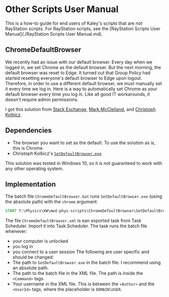 # Other Scripts User Manual
This is a how-to guide for end users of Kaley's scripts that are _not_ RayStation scripts. For RayStation scripts, see the [RayStation Scripts User Manual](./RayStation Scripts User Manual.md).
## ChromeDefaultBrowser
We recently had an issue with our default browser. Every day when we logged in, we set Chrome as the default browser. But the next morning, the default browser was reset to Edge. It turned out that Group Policy had started resetting everyone's default browser to Edge upon logout. Therefore, in order to use a different default browser, we must manually set it every time we log in. Here is a way to automatically set Chrome as your default browser every time you log in. Like all good IT workarounds, it doesn't require admin permissions.

I got this solution from [Stack Exchange](https://superuser.com/questions/15596/automatically-run-a-script-when-i-log-on-to-windows), [Mark McClelland](https://poetengineer.postach.io/), and [Christoph Kolbicz](https://kolbi.cz/).

## Dependencies
- The browser you want to set as the default. To use the solution as is, this is Chrome.
- Christoph Kolbicz's [`SetDefaultBrowser.exe`](https://kolbi.cz/blog/2017/11/10/setdefaultbrowser-set-the-default-browser-per-user-on-windows-10-and-server-2016-build-1607/?sfw=pass1643728209)

This solution was tested in Windows 10, so it is not guaranteed to work with any other operating system.

## Implementation
The batch file `ChromeDefaultBrowser.bat` runs `SetDefaultBrowser.exe` (using the absolute path) with the `chrome` argument:
```bat
START T:\Physics\KW\med-phys-scripts\ChromeDefaultBrowser\SetDefaultBrowser.exe chrome
```
The file `ChromeDefaultBrowser.xml` is ean exported task from Task Scheduler. Import it into Task Scheduler. The task runs the batch file whenever:
- your computer is unlocked
- you log in
- you connect to a user session 
The following are user specific and should be changed:
- The path to `SetDefaultBrowser.exe` in the batch file. I recommend using an absolute path.
- The path to the batch file in the XML file. The path is inside the `<Command>` tags.
- Your username in the XML file. This is between the `<Author>` and the `<UserId>` tags, where the placeholder is `DOMAIN\USER`.
